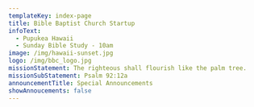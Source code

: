 ```yaml
---
templateKey: index-page
title: Bible Baptist Church Startup
infoText:
  - Pupukea Hawaii
  - Sunday Bible Study - 10am
image: /img/hawaii-sunset.jpg
logo: /img/bbc_logo.jpg
missionStatement: The righteous shall flourish like the palm tree.
missionSubStatement: Psalm 92:12a
announcementTitle: Special Announcements
showAnnoucements: false
---
```

